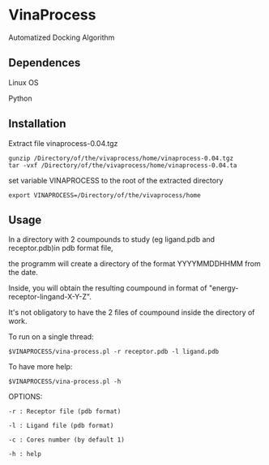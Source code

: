 # VinaProcess
Automatized Docking Algorithm

## Dependences
Linux OS

Python

## Installation

Extract file vinaprocess-0.04.tgz

```
gunzip /Directory/of/the/vivaprocess/home/vinaprocess-0.04.tgz
tar -vxf /Directory/of/the/vivaprocess/home/vinaprocess-0.04.ta

```

set variable VINAPROCESS to the root of the extracted directory 

```
export VINAPROCESS=/Directory/of/the/vivaprocess/home
```

## Usage

In a directory with 2 coumpounds to study (eg ligand.pdb and receptor.pdb)in pdb format file,

the programm will create a directory of the format YYYYMMDDHHMM from the date.

Inside, you will obtain the resulting coumpound in format of "energy-receptor-lingand-X-Y-Z". 

It's not obligatory to have the 2 files of coumpound inside the directory of work.


To run on a single thread:

```
$VINAPROCESS/vina-process.pl -r receptor.pdb -l ligand.pdb 
```

To have more help:

```
$VINAPROCESS/vina-process.pl -h
```


  OPTIONS:
  
    -r : Receptor file (pdb format)
    
    -l : Ligand file (pdb format)
    
    -c : Cores number (by default 1)
    
    -h : help
